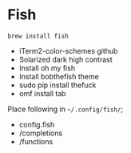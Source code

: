 Fish
====

```
brew install fish
```

- iTerm2-color-schemes github
- Solarized dark high contrast
- Install oh my fish
- Install bobthefish theme
- sudo pip install thefuck
- omf install tab

Place following in `~/.config/fish/`;

- config.fish
- /completions
- /functions
